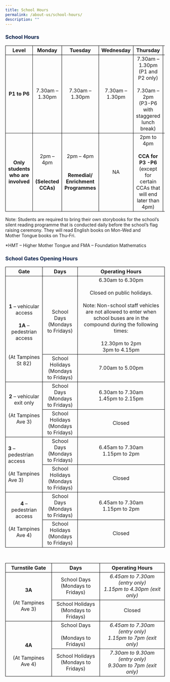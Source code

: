 ```yaml
---
title: School Hours
permalink: /about-us/school-hours/
description: ""
---
```

<h3><font color="#09204A">School Hours</font></h3>

<style type="text/css">
table { border-collapse: collapse;}
td {border: 1px solid black; text-align: left;}
</style>

<table>
<thead style="border: 1px solid black">
  <tr>
    <th style="border: 1px solid black; text-align:center;">Level</th>
    <th style="border: 1px solid black; text-align:center;">Monday</th>
    <th style="border: 1px solid black; text-align:center;">Tuesday</th>
    <th style="border: 1px solid black; text-align:center;">Wednesday</th>
    <th style="border: 1px solid black; text-align:center;">Thursday</th>
    <th style="border: 1px solid black; text-align:center;">Friday</th>
  </tr>
</thead>
<tbody>
  <tr>
    <td style="border: 1px solid black; text-align:center;"><b>P1 to P6</b></td>
    <td style="border: 1px solid black; text-align:center;">7.30am – 1.30pm</td>
    <td style="border: 1px solid black; text-align:center;">7.30am – 1.30pm</td>
    <td style="border: 1px solid black; text-align:center;">7.30am – 1.30pm</td>
    <td style="border: 1px solid black; text-align:center;">7.30am – 1.30pm<br>(P1 and P2 only)<br><br>7.30am – 2pm<br>(P3-P6 with staggered lunch break)</td>
    <td style="border: 1px solid black; text-align:center;">7.30am – 1.30pm</td>
  </tr>
  <tr>
    <td style="border: 1px solid black; text-align:center;"><b>Only students who are involved</b></td>
    <td style="border: 1px solid black; text-align:center;">2pm – 4pm<br><br><br><b>(Selected CCAs)</b></td>
    <td style="border: 1px solid black; text-align:center;">2pm – 4pm<br><br><br><b>Remedial/<br>Enrichment <br>Programmes</b></td>
    <td style="border: 1px solid black; text-align:center;">NA</td>
    <td style="border: 1px solid black; text-align:center;">2pm to 4pm<br><br><b>CCA for P3 -P6</b><br>(except for certain CCAs that will end later than 4pm)</td>
    <td style="border: 1px solid black; text-align:center;">2pm to 4pm<br><br><br><b>HMT/FMA/<br>Enrichment <br>Programmes</b></td>
  </tr>
</tbody>
</table>
  

Note: Students are required to bring their own storybooks for the school’s silent reading programme that is conducted daily before the school’s flag raising ceremony. They will read English books on Mon-Wed and  
Mother Tongue books on Thu-Fri.&nbsp;

  

\*HMT – Higher Mother Tongue and FMA – Foundation Mathematics

<h3><font color="#09204A">School Gates Opening Hours</font></h3>

<style type="text/css">
table { border-collapse: collapse;}
td {border: 1px solid black; text-align: left;}
</style>

<table>
<thead style="border: 1px solid black; text-align:center;">
  <tr>
    <th style="border: 1px solid black; text-align:center;">Gate</th>
    <th style="border: 1px solid black; text-align:center;">Days</th>
    <th style="border: 1px solid black; text-align:center;">Operating Hours</th>
  </tr>
</thead>
<tbody>
  <tr>
    <td rowspan="2" style="border: 1px solid black; text-align:center;"><br><br><b>1</b> – vehicular access<br><br><b>1A</b> – pedestrian access <br><br><br>(At Tampines St 82)</td>
    <td style="border: 1px solid black; text-align:center;"><br><br>School Days<br>(Mondays to Fridays)</td>
    <td style="border: 1px solid black; text-align:center;">6.30am to 6.30pm<br><br>Closed on public holidays.<br> <br>Note: Non-school staff vehicles are not allowed to enter when school buses are in the compound during the following times:<br><br>12.30pm to 2pm<br>3pm to 4.15pm </td>
  </tr>
  <tr style="border: 1px solid black">
    <td style="border: 1px solid black; text-align:center;">School Holidays<br> (Mondays to Fridays)</td>
    <td style="border: 1px solid black; text-align:center;">7.00am to 5.00pm</td>
  </tr>
  <tr style="border: 1px solid black; text-align:center;">
    <td rowspan="2" style="border: 1px solid black; text-align:center;"><b>2</b> – vehicular exit only<br><br>(At Tampines Ave 3)</td>
    <td style="border: 1px solid black; text-align:center;">School Days<br>(Mondays to Fridays)</td>
    <td style="border: 1px solid black; text-align:center;">6.30am to 7.30am<br>1.45pm to 2.15pm</td>
  </tr>
  <tr style="border: 1px solid black">
    <td style="border: 1px solid black; text-align:center;">School Holidays<br>(Mondays to Fridays)</td>
    <td style="border: 1px solid black; text-align:center;">Closed</td>
  </tr>
  <tr style="border: 1px solid black; text-align:center;">
    <td rowspan="2" style="border: 1px solid black"><b>3</b> – pedestrian access<br><br>(At Tampines Ave 3)</td>
    <td style="border: 1px solid black; text-align:center;">School Days<br>(Mondays to Fridays)</td>
    <td style="border: 1px solid black; text-align:center;">6.45am to 7.30am<br>1.15pm to 2pm</td>
  </tr>
  <tr style="border: 1px solid black; text-align:center;">
    <td style="border: 1px solid black; text-align:center;">School Holidays<br>(Mondays to Fridays)</td>
    <td style="border: 1px solid black; text-align:center;">Closed</td>
  </tr>
  <tr style="border: 1px solid black; text-align:center;">
    <td rowspan="2" style="border: 1px solid black; text-align:center;"><b>4</b> – pedestrian access<br><br>(At Tampines Ave 4)</td>
    <td style="border: 1px solid black; text-align:center;">School Days<br>(Mondays to Fridays)</td>
    <td style="border: 1px solid black; text-align:center;">6.45am to 7.30am<br>1.15pm to 2pm</td>
  </tr>
  <tr style="border: 1px solid black; text-align:center;">
    <td style="border: 1px solid black; text-align:center;">School Holidays<br>(Mondays to Fridays)</td>
    <td style="border: 1px solid black; text-align:center;">Closed</td>
  </tr>
</tbody>
</table>

<br>
	
<style type="text/css">
table { border-collapse: collapse;}
td {border: 1px solid black; text-align: left;}
</style>
	
<table>
<thead style="border: 1px solid black">
  <tr>
    <th style="border: 1px solid black; text-align:center;">Turnstile Gate</th>
    <th style="border: 1px solid black; text-align:center;">Days</th>
    <th style="border: 1px solid black; text-align:center;">Operating Hours</th>
  </tr>
</thead>
<tbody>
  <tr>
    <td rowspan="2" style="border: 1px solid black; text-align:center;"><br><b>3A</b><br><br>(At Tampines Ave 3)</td>
    <td style="border: 1px solid black; text-align:center;">School Days<br>(Mondays to Fridays)</td>
    <td style="border: 1px solid black; text-align:center;"><em>6.45am to 7.30am (entry only)<br>1.15pm to 4.30pm (exit only)</em></td>
  </tr>
  <tr style="border: 1px solid black">
    <td style="border: 1px solid black; text-align:center;">School Holidays<br>(Mondays to Fridays)</td>
    <td style="border: 1px solid black; text-align:center;">Closed</td>
  </tr>
  <tr style="border: 1px solid black">
    <td rowspan="2" style="border: 1px solid black; text-align:center;"><br><br><b>4A</b><br><br>(At Tampines Ave 4)</td>
    <td style="border: 1px solid black; text-align:center;">School Days<br><br>(Mondays to Fridays)</td>
    <td style="border: 1px solid black; text-align:center;"><em>6.45am to 7.30am (entry only)<br>1.15pm to 7pm (exit only)</em></td>
  </tr>
  <tr style="border: 1px solid black">
    <td style="border: 1px solid black; text-align:center;">School Holidays<br>(Mondays to Fridays)</td>
    <td style="border: 1px solid black; text-align:center;"><em>7.30am to 9.30am (entry only)<br>9.30am to 7pm (exit only)</em></td>
  </tr>
</tbody>
</table>